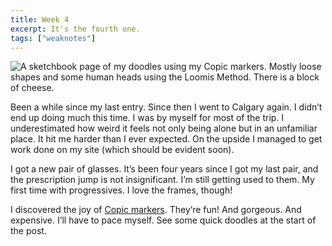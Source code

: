 ```yaml
---
title: Week 4
excerpt: It's the fourth one.
tags: ["weaknotes"]
---
```


![A sketchbook page of my doodles using my Copic markers. Mostly loose shapes and some human heads using the Loomis Method. There is a block of cheese.](https://cdn.wonderfulfrog.com/images/C0664BF8-4E3C-4285-8F5C-BECD7E0347B1.jpeg)

Been a while since my last entry. Since then I went to Calgary again. I didn’t end up doing much this time. I was by myself for most of the trip. I underestimated how weird it feels not only being alone but in an unfamiliar place. It hit me harder than I ever expected. On the upside I managed to get work done on my site (which should be evident soon).

I got a new pair of glasses. It’s been four years since I got my last pair, and the prescription jump is not insignificant. I’m still getting used to them. My first time with progressives. I love the frames, though!

I discovered the joy of [Copic markers]. They’re fun! And gorgeous. And expensive. I’ll have to pace myself. See some quick doodles at the start of the post.

[Copic markers]: https://copic.jp/en/product/
